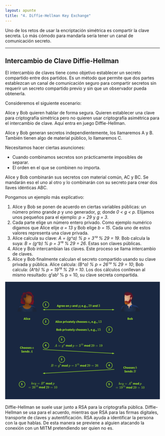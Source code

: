 ```yaml
---
layout: apunte
title: "4. Diffie-Hellman Key Exchange"
---
```


Uno de los retos de usar la encriptación simétrica es compartir la clave secreta. Lo más cómodo para mandarla sería tener un canal de comunicación secreto.

------------
<h2>Intercambio de Clave Diffie-Hellman</h2>
El intercambio de claves tiene como objetivo establecer un secreto compartido entre dos partidos. Es un método que permite que dos partes establezcan un canal de comunicación seguro para compartir secretos sin requerir un secreto compartido previo y sin que un observador pueda obtenerla.

Consideremos el siguiente escenario:

Alice y Bob quieren hablar de forma segura. Quieren establecer una clave para criptografía simétrica pero no quieren usar criptografía asimétrica para el intercambio de clave. Aquí entra en juego Diffie-Hellman.

Alice y Bob generan secretos independientemente, los llamaremos A y B. También tienen algo de material público, lo llamaremos C.

Necesitamos hacer ciertas asunciones:

- Cuando combinamos secretos son prácticamente imposibles de separar.
- El orden en el que se combinen no importa.

Alice y Bob combinarán sus secretos con material común, AC y BC. Se mandarán eso el uno al otro y lo combinarán con su secreto para crear dos llaves idénticas ABC.

Pongamos un ejemplo más explicativo:

1. Alice y Bob se ponen de acuerdo en ciertas variables públicas: un número primo grande *p* y uno generador, *g*; donde *0 < g < p*. Elijamos unos pequeños para el ejemplo: *p = 29* y *g = 3*.
2. Cada parte elige un número entero privado. Como ejemplo numérico digamos que Alice elije *a = 13* y Bob elige *b = 15*. Cada uno de estos valores representa una clave privada.
3. Alice calcula su clave: *A = (g^a) % p = 3¹³ % 29 = 19*. Bob calcula la suya: *B = (g^b) % p = 3¹⁵ % 29 = 26*. Estas son claves públicas.
4. Alice y Bob intercambian las claves. Este proceso se llama intercambio de claves.
5. Alice y Bob finalmente calculan el secreto compartido usando su  clave privada y pública. Alice calcula: *(B^a) % p = 26¹³ % 29 = 10*; Bob calcula: *(A^b) % p = 19¹⁵ % 29 = 10*. Los dos cálculos conllevan al mismo resultado: g⁽ab⁾ % p = 10, su clave secreta compartida.

![](/apuntes/img/131.jpg)

Diffie-Hellman se suele usar junto a RSA para la criptografía pública. Diffie-Hellman se usa para el acuerdo, mientras que RSA para las firmas digitales, transporte de claves y autentificación. RSA ayuda a identificar la persona con la que hablas. De esta manera se previene a alguien atacando la conexión con un MITM pretendiendo ser quien no es.